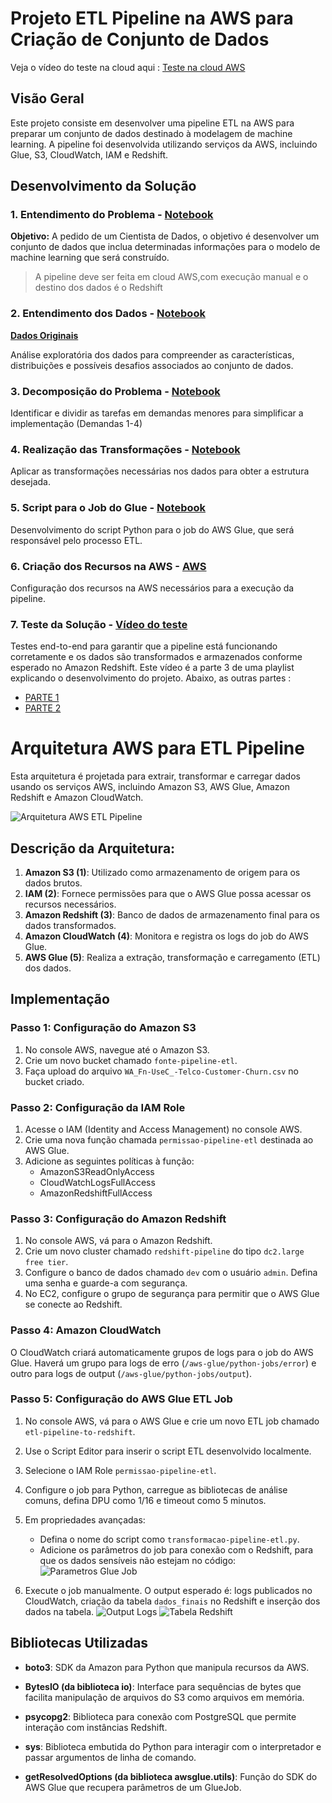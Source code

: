 # Projeto ETL Pipeline na AWS para Criação de Conjunto de Dados
Veja o vídeo do teste na cloud aqui : [Teste na cloud AWS](https://www.youtube.com/watch?v=U8mbIapwUy4)

## Visão Geral

Este projeto consiste em desenvolver uma pipeline ETL na AWS para preparar um conjunto de dados destinado à modelagem de machine learning. A pipeline foi desenvolvida utilizando serviços da AWS, incluindo Glue, S3, CloudWatch, IAM e Redshift.

## Desenvolvimento da Solução

### 1. Entendimento do Problema - [Notebook](https://github.com/cinthialet/etl-aws-pipeline/blob/main/transformacao_dados_aws.ipynb)

**Objetivo:** A pedido de um Cientista de Dados, o objetivo é desenvolver um conjunto de dados que inclua determinadas informações para o modelo de machine learning que será construído.

> A pipeline deve ser feita em cloud AWS,com execução manual e o destino dos dados é o Redshift

### 2. Entendimento dos Dados - [Notebook](https://github.com/cinthialet/etl-aws-pipeline/blob/main/transformacao_dados_aws.ipynb)
[**Dados Originais**](https://github.com/cinthialet/etl-aws-pipeline/blob/main/WA_Fn-UseC_-Telco-Customer-Churn.csv)

Análise exploratória dos dados para compreender as características, distribuições e possíveis desafios associados ao conjunto de dados.

### 3. Decomposição do Problema - [Notebook](https://github.com/cinthialet/etl-aws-pipeline/blob/main/transformacao_dados_aws.ipynb)

Identificar e dividir as tarefas em demandas menores para simplificar a implementação (Demandas 1-4)

### 4. Realização das Transformações - [Notebook](https://github.com/cinthialet/etl-aws-pipeline/blob/main/transformacao_dados_aws.ipynb)

Aplicar as transformações necessárias nos dados para obter a estrutura desejada.

### 5. Script para o Job do Glue - [Notebook](https://github.com/cinthialet/etl-aws-pipeline/blob/main/transformacao_dados_aws.ipynb)

Desenvolvimento do script Python para o job do AWS Glue, que será responsável pelo processo ETL.

### 6. Criação dos Recursos na AWS - [AWS](https://github.com/cinthialet/etl-aws-pipeline/blob/main/arquitetura%20aws.png)

Configuração dos recursos na AWS necessários para a execução da pipeline.

### 7. Teste da Solução - [Vídeo do teste](https://www.youtube.com/watch?v=U8mbIapwUy4)

Testes end-to-end para garantir que a pipeline está funcionando corretamente e os dados são transformados e armazenados conforme esperado no Amazon Redshift.
Este vídeo é a parte 3 de uma playlist explicando o desenvolvimento do projeto. Abaixo, as outras partes :
- [PARTE 1](https://www.youtube.com/watch?v=a1faKmcerBw)
- [PARTE 2](https://www.youtube.com/watch?v=8C3lr3TETu8)

# Arquitetura AWS para ETL Pipeline

Esta arquitetura é projetada para extrair, transformar e carregar dados usando os serviços AWS, incluindo Amazon S3, AWS Glue, Amazon Redshift e Amazon CloudWatch.

![Arquitetura AWS ETL Pipeline](https://github.com/cinthialet/etl-aws-pipeline/blob/main/arquitetura%20aws.png?raw=true)

## Descrição da Arquitetura:

1. **Amazon S3 (1)**: Utilizado como armazenamento de origem para os dados brutos.
2. **IAM (2)**: Fornece permissões para que o AWS Glue possa acessar os recursos necessários.
3. **Amazon Redshift (3)**: Banco de dados de armazenamento final para os dados transformados.
4. **Amazon CloudWatch (4)**: Monitora e registra os logs do job do AWS Glue.
5. **AWS Glue (5)**: Realiza a extração, transformação e carregamento (ETL) dos dados.

## Implementação

### **Passo 1: Configuração do Amazon S3**
1. No console AWS, navegue até o Amazon S3.
2. Crie um novo bucket chamado `fonte-pipeline-etl`.
3. Faça upload do arquivo `WA_Fn-UseC_-Telco-Customer-Churn.csv` no bucket criado.

### **Passo 2: Configuração da IAM Role**
1. Acesse o IAM (Identity and Access Management) no console AWS.
2. Crie uma nova função chamada `permissao-pipeline-etl` destinada ao AWS Glue.
3. Adicione as seguintes políticas à função:
    - AmazonS3ReadOnlyAccess
    - CloudWatchLogsFullAccess
    - AmazonRedshiftFullAccess

### **Passo 3: Configuração do Amazon Redshift**
1. No console AWS, vá para o Amazon Redshift.
2. Crie um novo cluster chamado `redshift-pipeline` do tipo `dc2.large free tier`.
3. Configure o banco de dados chamado `dev` com o usuário `admin`. Defina uma senha e guarde-a com segurança.
4. No EC2, configure o grupo de segurança para permitir que o AWS Glue se conecte ao Redshift.

### **Passo 4: Amazon CloudWatch**
O CloudWatch criará automaticamente grupos de logs para o job do AWS Glue. Haverá um grupo para logs de erro (`/aws-glue/python-jobs/error`) e outro para logs de output (`/aws-glue/python-jobs/output`).

### **Passo 5: Configuração do AWS Glue ETL Job**
1. No console AWS, vá para o AWS Glue e crie um novo ETL job chamado `etl-pipeline-to-redshift`.
2. Use o Script Editor para inserir o script ETL desenvolvido localmente.
3. Selecione o IAM Role `permissao-pipeline-etl`.
4. Configure o job para Python, carregue as bibliotecas de análise comuns, defina DPU como 1/16 e timeout como 5 minutos.
5. Em propriedades avançadas:
    - Defina o nome do script como `transformacao-pipeline-etl.py`.
    - Adicione os parâmetros do job para conexão com o Redshift, para que os dados sensíveis não estejam no código:
![Parametros Glue Job](https://github.com/cinthialet/etl-aws-pipeline/blob/main/img/glue-parameters.png)

6. Execute o job manualmente. O output esperado é: logs publicados no CloudWatch, criação da tabela `dados_finais` no Redshift e inserção dos dados na tabela.
![Output Logs](https://github.com/cinthialet/etl-aws-pipeline/blob/main/img/cloudwatch-result.png)
![Tabela Redshift](https://github.com/cinthialet/etl-aws-pipeline/blob/main/img/redshift-result.png) 
 
## Bibliotecas Utilizadas

- **boto3**: SDK da Amazon para Python que manipula recursos da AWS.
  
- **BytesIO (da biblioteca io)**: Interface para sequências de bytes que facilita manipulação de arquivos do S3 como arquivos em memória.

- **psycopg2**: Biblioteca para conexão com PostgreSQL que permite interação com instâncias Redshift.
  
- **sys**: Biblioteca embutida do Python para interagir com o interpretador e passar argumentos de linha de comando.
  
- **getResolvedOptions (da biblioteca awsglue.utils)**: Função do SDK do AWS Glue que recupera parâmetros de um GlueJob.
